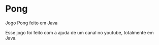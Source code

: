 # Pong
Jogo Pong feito em Java


Esse jogo foi feito com a ajuda de um canal no youtube, totalmente em Java.
